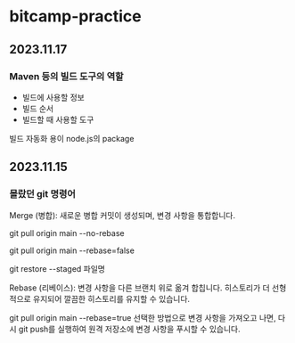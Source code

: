 # bitcamp-practice

## 2023.11.17

### Maven 등의 빌드 도구의 역할
- 빌드에 사용할 정보
- 빌드 순서
- 빌드할 때 사용할 도구


빌드 자동화 용이 node.js의 package


## 2023.11.15

### 몰랐던 git 명령어
Merge (병합): 새로운 병합 커밋이 생성되며, 변경 사항을 통합합니다.

git pull origin main --no-rebase

git pull origin main --rebase=false

git restore --staged 파일명

Rebase (리베이스): 변경 사항을 다른 브랜치 위로 옮겨 합칩니다. 히스토리가 더 선형적으로 유지되어 깔끔한 히스토리를 유지할 수 있습니다.



git pull origin main --rebase=true
선택한 방법으로 변경 사항을 가져오고 나면, 다시 git push를 실행하여 원격 저장소에 변경 사항을 푸시할 수 있습니다.
